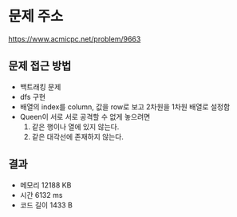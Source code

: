# 문제 주소
https://www.acmicpc.net/problem/9663

## 문제 접근 방법
* 백트래킹 문제
* dfs 구현
* 배열의 index를 column, 값을 row로 보고 2차원을 1차원 배열로 설정함
* Queen이 서로 서로 공격할 수 없게 놓으려면
  1. 같은 행이나 열에 있지 않는다.
  2. 같은 대각선에 존재하지 않는다.

## 결과
- 메모리 12188 KB
- 시간 6132 ms
- 코드 길이 1433 B

